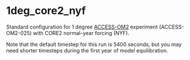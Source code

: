 # 1deg_core2_nyf
Standard configuration for 1 degree [ACCESS-OM2](https://github.com/COSIMA/access-om2) experiment (ACCESS-OM2-025) with CORE2 normal-year forcing (NYF).

Note that the default timestep for this run is 5400 seconds, but you may need shorter timesteps during the first year of model equilibration.
